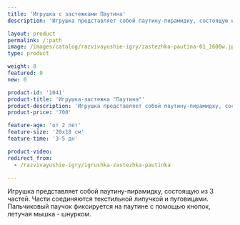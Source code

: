 ```yaml
---
title: 'Игрушка с застежками Паутина'
description: 'Игрушка представляет собой паутину-пирамидку, состоящую из 3 частей. Части соединяются текстильной липучкой и пуговицами. Паучок фиксируется на паутине с помощью кнопок, летучая мышка - шнурком.'

layout: product
permalink: /:path
image: /images/catalog/razvivayushie-igry/zastezhka-pautina-01_1600w.jpg
type: product

weight: 8
featured: 0
new: 0

product-id: '1041'
product-title: 'Игрушка-застежка "Паутина"'
product-description: 'Игрушка представляет собой паутину-пирамидку, состоящую из 3 частей. Части соединяются текстильной липучкой и пуговицами. Пальчиковый паучок фиксируется на паутине с помощью кнопок, летучая мышка - шнурком.'
product-price: '700'

feature-age: 'от 2 лет'
feature-size: '20х18 см'
feature-time: '3-5 дн'

product-video: 
redirect_from:
  - /razvivayushie-igry/igrushka-zastezhka-pautinka

---
```

Игрушка представляет собой паутину-пирамидку, состоящую из 3 частей. Части соединяются текстильной липучкой и пуговицами. Пальчиковый паучок фиксируется на паутине с помощью кнопок, летучая мышка - шнурком.
